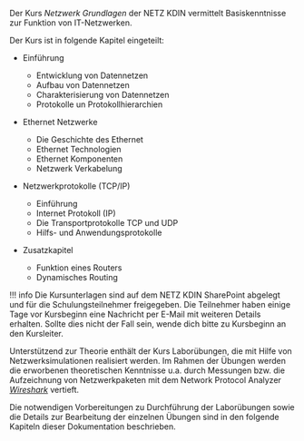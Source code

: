 Der Kurs _Netzwerk Grundlagen_ der NETZ KDIN vermittelt Basiskenntnisse zur Funktion von IT-Netzwerken.

Der Kurs ist in folgende Kapitel eingeteilt:

- Einführung
    * Entwicklung von Datennetzen
    * Aufbau von Datennetzen
    * Charakterisierung von Datennetzen
    * Protokolle un Protokollhierarchien

- Ethernet Netzwerke
    * Die Geschichte des Ethernet
    * Ethernet Technologien
    * Ethernet Komponenten
    * Netzwerk Verkabelung

- Netzwerkprotokolle (TCP/IP)
    * Einführung
    * Internet Protokoll (IP)
    * Die Transportprotokolle TCP und UDP
    * Hilfs- und Anwendungsprotokolle

- Zusatzkapitel
    * Funktion eines Routers 
    * Dynamisches Routing

!!! info
    Die Kursunterlagen sind auf dem NETZ KDIN SharePoint abgelegt und für die Schulungsteilnehmer freigegeben. Die Teilnehmer haben einige Tage vor Kursbeginn eine Nachricht per E-Mail mit weiteren Details erhalten. Sollte dies nicht der Fall sein, wende dich bitte zu Kursbeginn an den Kursleiter.

Unterstützend zur Theorie enthält der Kurs Laborübungen, die mit Hilfe von Netzwerksimulationen realisiert werden. Im Rahmen der Übungen werden die erworbenen theoretischen Kenntnisse u.a. durch Messungen bzw. die Aufzeichnung von Netzwerkpaketen mit dem Network Protocol Analyzer [_Wireshark_](https://www.wireshark.org/) vertieft.

Die notwendigen Vorbereitungen zu Durchführung der Laborübungen sowie die Details zur Bearbeitung der einzelnen Übungen sind in den folgende Kapiteln dieser Dokumentation beschrieben.
